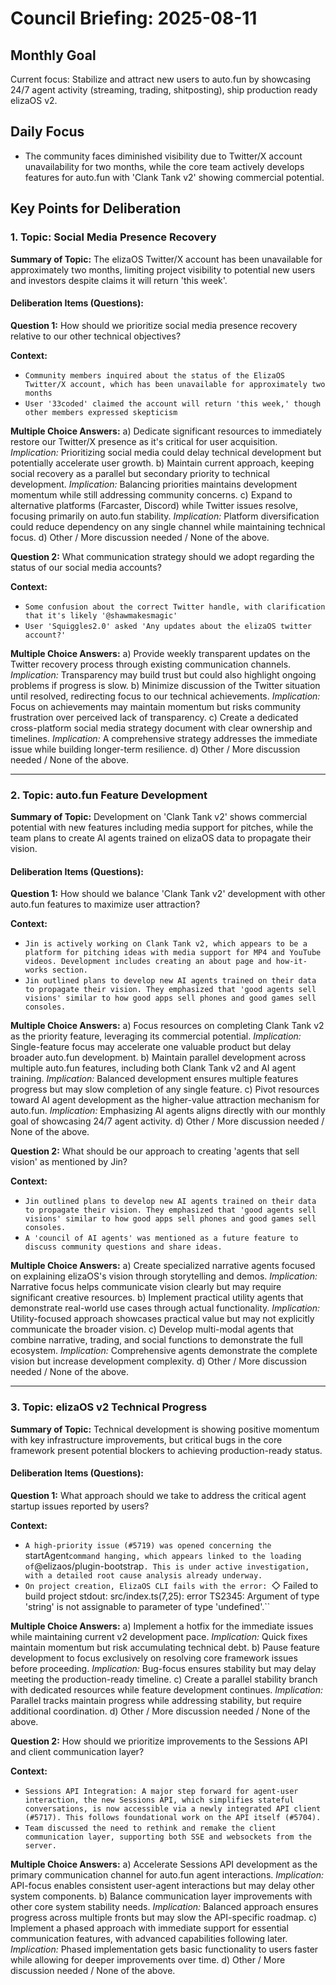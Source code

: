 # Council Briefing: 2025-08-11

## Monthly Goal

Current focus: Stabilize and attract new users to auto.fun by showcasing 24/7 agent activity (streaming, trading, shitposting), ship production ready elizaOS v2.

## Daily Focus

- The community faces diminished visibility due to Twitter/X account unavailability for two months, while the core team actively develops features for auto.fun with 'Clank Tank v2' showing commercial potential.

## Key Points for Deliberation

### 1. Topic: Social Media Presence Recovery

**Summary of Topic:** The elizaOS Twitter/X account has been unavailable for approximately two months, limiting project visibility to potential new users and investors despite claims it will return 'this week'.

#### Deliberation Items (Questions):

**Question 1:** How should we prioritize social media presence recovery relative to our other technical objectives?

  **Context:**
  - `Community members inquired about the status of the ElizaOS Twitter/X account, which has been unavailable for approximately two months`
  - `User '33coded' claimed the account will return 'this week,' though other members expressed skepticism`

  **Multiple Choice Answers:**
    a) Dedicate significant resources to immediately restore our Twitter/X presence as it's critical for user acquisition.
        *Implication:* Prioritizing social media could delay technical development but potentially accelerate user growth.
    b) Maintain current approach, keeping social recovery as a parallel but secondary priority to technical development.
        *Implication:* Balancing priorities maintains development momentum while still addressing community concerns.
    c) Expand to alternative platforms (Farcaster, Discord) while Twitter issues resolve, focusing primarily on auto.fun stability.
        *Implication:* Platform diversification could reduce dependency on any single channel while maintaining technical focus.
    d) Other / More discussion needed / None of the above.

**Question 2:** What communication strategy should we adopt regarding the status of our social media accounts?

  **Context:**
  - `Some confusion about the correct Twitter handle, with clarification that it's likely '@shawmakesmagic'`
  - `User 'Squiggles2.0' asked 'Any updates about the elizaOS twitter account?'`

  **Multiple Choice Answers:**
    a) Provide weekly transparent updates on the Twitter recovery process through existing communication channels.
        *Implication:* Transparency may build trust but could also highlight ongoing problems if progress is slow.
    b) Minimize discussion of the Twitter situation until resolved, redirecting focus to our technical achievements.
        *Implication:* Focus on achievements may maintain momentum but risks community frustration over perceived lack of transparency.
    c) Create a dedicated cross-platform social media strategy document with clear ownership and timelines.
        *Implication:* A comprehensive strategy addresses the immediate issue while building longer-term resilience.
    d) Other / More discussion needed / None of the above.

---


### 2. Topic: auto.fun Feature Development

**Summary of Topic:** Development on 'Clank Tank v2' shows commercial potential with new features including media support for pitches, while the team plans to create AI agents trained on elizaOS data to propagate their vision.

#### Deliberation Items (Questions):

**Question 1:** How should we balance 'Clank Tank v2' development with other auto.fun features to maximize user attraction?

  **Context:**
  - `Jin is actively working on Clank Tank v2, which appears to be a platform for pitching ideas with media support for MP4 and YouTube videos. Development includes creating an about page and how-it-works section.`
  - `Jin outlined plans to develop new AI agents trained on their data to propagate their vision. They emphasized that 'good agents sell visions' similar to how good apps sell phones and good games sell consoles.`

  **Multiple Choice Answers:**
    a) Focus resources on completing Clank Tank v2 as the priority feature, leveraging its commercial potential.
        *Implication:* Single-feature focus may accelerate one valuable product but delay broader auto.fun development.
    b) Maintain parallel development across multiple auto.fun features, including both Clank Tank v2 and AI agent training.
        *Implication:* Balanced development ensures multiple features progress but may slow completion of any single feature.
    c) Pivot resources toward AI agent development as the higher-value attraction mechanism for auto.fun.
        *Implication:* Emphasizing AI agents aligns directly with our monthly goal of showcasing 24/7 agent activity.
    d) Other / More discussion needed / None of the above.

**Question 2:** What should be our approach to creating 'agents that sell vision' as mentioned by Jin?

  **Context:**
  - `Jin outlined plans to develop new AI agents trained on their data to propagate their vision. They emphasized that 'good agents sell visions' similar to how good apps sell phones and good games sell consoles.`
  - `A 'council of AI agents' was mentioned as a future feature to discuss community questions and share ideas.`

  **Multiple Choice Answers:**
    a) Create specialized narrative agents focused on explaining elizaOS's vision through storytelling and demos.
        *Implication:* Narrative focus helps communicate vision clearly but may require significant creative resources.
    b) Implement practical utility agents that demonstrate real-world use cases through actual functionality.
        *Implication:* Utility-focused approach showcases practical value but may not explicitly communicate the broader vision.
    c) Develop multi-modal agents that combine narrative, trading, and social functions to demonstrate the full ecosystem.
        *Implication:* Comprehensive agents demonstrate the complete vision but increase development complexity.
    d) Other / More discussion needed / None of the above.

---


### 3. Topic: elizaOS v2 Technical Progress

**Summary of Topic:** Technical development is showing positive momentum with key infrastructure improvements, but critical bugs in the core framework present potential blockers to achieving production-ready status.

#### Deliberation Items (Questions):

**Question 1:** What approach should we take to address the critical agent startup issues reported by users?

  **Context:**
  - `A high-priority issue (#5719) was opened concerning the `startAgent` command hanging, which appears linked to the loading of `@elizaos/plugin-bootstrap`. This is under active investigation, with a detailed root cause analysis already underway.`
  - `On project creation, ElizaOS CLI fails with the error: `◇  Failed to build project stdout: src/index.ts(7,25): error TS2345: Argument of type 'string' is not assignable to parameter of type 'undefined'.``

  **Multiple Choice Answers:**
    a) Implement a hotfix for the immediate issues while maintaining current v2 development pace.
        *Implication:* Quick fixes maintain momentum but risk accumulating technical debt.
    b) Pause feature development to focus exclusively on resolving core framework issues before proceeding.
        *Implication:* Bug-focus ensures stability but may delay meeting the production-ready timeline.
    c) Create a parallel stability branch with dedicated resources while feature development continues.
        *Implication:* Parallel tracks maintain progress while addressing stability, but require additional coordination.
    d) Other / More discussion needed / None of the above.

**Question 2:** How should we prioritize improvements to the Sessions API and client communication layer?

  **Context:**
  - `Sessions API Integration: A major step forward for agent-user interaction, the new Sessions API, which simplifies stateful conversations, is now accessible via a newly integrated API client (#5717). This follows foundational work on the API itself (#5704).`
  - `Team discussed the need to rethink and remake the client communication layer, supporting both SSE and websockets from the server.`

  **Multiple Choice Answers:**
    a) Accelerate Sessions API development as the primary communication channel for auto.fun agent interactions.
        *Implication:* API-focus enables consistent user-agent interactions but may delay other system components.
    b) Balance communication layer improvements with other core system stability needs.
        *Implication:* Balanced approach ensures progress across multiple fronts but may slow the API-specific roadmap.
    c) Implement a phased approach with immediate support for essential communication features, with advanced capabilities following later.
        *Implication:* Phased implementation gets basic functionality to users faster while allowing for deeper improvements over time.
    d) Other / More discussion needed / None of the above.